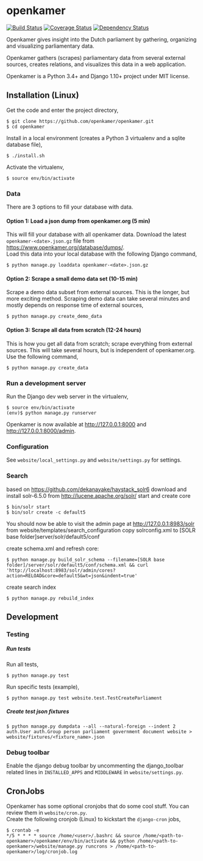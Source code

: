 # openkamer
[![Build Status](https://travis-ci.org/openkamer/openkamer.svg?branch=master)](https://travis-ci.org/openkamer/openkamer) [![Coverage Status](https://coveralls.io/repos/github/openkamer/openkamer/badge.svg?branch=master)](https://coveralls.io/github/openkamer/openkamer?branch=master) [![Dependency Status](https://gemnasium.com/badges/github.com/openkamer/openkamer.svg)](https://gemnasium.com/github.com/openkamer/openkamer)

Openkamer gives insight into the Dutch parliament by gathering, organizing and visualizing parliamentary data.

Openkamer gathers (scrapes) parliamentary data from several external sources, creates relations, and visualizes this data in a web application.

Openkamer is a Python 3.4+ and Django 1.10+ project under MIT license. 


## Installation (Linux)

Get the code and enter the project directory,
```
$ git clone https://github.com/openkamer/openkamer.git
$ cd openkamer
```

Install in a local environment (creates a Python 3 virtualenv and a sqlite database file),
```
$ ./install.sh
```

Activate the virtualenv,
```
$ source env/bin/activate
```

### Data
There are 3 options to fill your database with data.

#### Option 1: Load a json dump from openkamer.org (5 min)
This will fill your database with all openkamer data.
Download the latest `openkamer-<date>.json.gz` file from https://www.openkamer.org/database/dumps/.  
Load this data into your local database with the following Django command,
```
$ python manage.py loaddata openkamer-<date>.json.gz
```

#### Option 2: Scrape a small demo data set (10-15 min)
Scrape a demo data subset from external sources. This is the longer, but more exciting method.
Scraping demo data can take several minutes and mostly depends on response time of external sources,
```
$ python manage.py create_demo_data
```

#### Option 3: Scrape all data from scratch (12-24 hours)
This is how you get all data from scratch; scrape everything from external sources.
This will take several hours, but is independent of openkamer.org.  
Use the following command,
```
$ python manage.py create_data
```

### Run a development server
Run the Django dev web server in the virtualenv,
```
$ source env/bin/activate
(env)$ python manage.py runserver
```

Openkamer is now available at http://127.0.0.1:8000 and http://127.0.0.1:8000/admin.

### Configuration

See `website/local_settings.py` and `website/settings.py` for settings.

### Search
based on https://github.com/dekanayake/haystack_solr6
download and install solr-6.5.0 from http://lucene.apache.org/solr/
start and create core
```
$ bin/solr start
$ bin/solr create -c default5
```
You should now be able to visit the admin page at http://127.0.0.1:8983/solr
from website/templates/search_configuration copy solrconfig.xml to [SOLR base folder]server/solr/default5/conf

create schema.xml and refresh core:
```
$ python manage.py build_solr_schema --filename=[SOLR base folder]/server/solr/default5/conf/schema.xml && curl 'http://localhost:8983/solr/admin/cores?action=RELOAD&core=default5&wt=json&indent=true'
```
create search index
```
$ python manage.py rebuild_index
```



## Development

### Testing

##### Run tests
Run all tests,
```
$ python manage.py test
```

Run specific tests (example),
```
$ python manage.py test website.test.TestCreateParliament
```

##### Create test json fixtures
```
$ python manage.py dumpdata --all --natural-foreign --indent 2 auth.User auth.Group person parliament government document website > website/fixtures/<fixture_name>.json
```

### Debug toolbar

Enable the django debug toolbar by uncommenting the django_toolbar related lines in `INSTALLED_APPS` and `MIDDLEWARE` in `website/settings.py`.

## CronJobs

Openkamer has some optional cronjobs that do some cool stuff. You can review them in `website/cron.py`.  
Create the following cronjob (Linux) to kickstart the `django-cron` jobs,
```
$ crontab -e
*/5 * * * * source /home/<user>/.bashrc && source /home/<path-to-openkamer>/openkamer/env/bin/activate && python /home/<path-to-openkamer>/website/manage.py runcrons > /home/<path-to-openkamer>/log/cronjob.log
```
